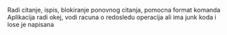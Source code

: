 Radi citanje, ispis, blokiranje ponovnog citanja, pomocna format komanda
Aplikacija radi okej, vodi racuna o redosledu operacija ali ima junk koda i lose je napisana

